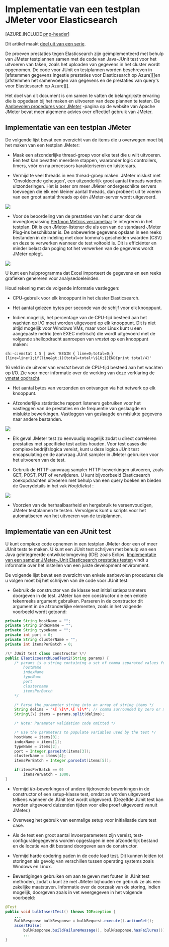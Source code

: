 <properties
   pageTitle="Implementatie van een testplan JMeter voor Elasticsearch | Microsoft Azure"
   description="Het uitvoeren van prestaties Elasticsearch met JMeter wordt gecontroleerd."
   services=""
   documentationCenter="na"
   authors="dragon119"
   manager="bennage"
   editor=""
   tags=""/>

<tags
   ms.service="guidance"
   ms.devlang="na"
   ms.topic="article"
   ms.tgt_pltfrm="na"
   ms.workload="na"
   ms.date="09/22/2016"
   ms.author="masashin" />
   
# <a name="implementing-a-jmeter-test-plan-for-elasticsearch"></a>Implementatie van een testplan JMeter voor Elasticsearch

[AZURE.INCLUDE [pnp-header](../../includes/guidance-pnp-header-include.md)]

Dit artikel maakt [deel uit van een serie](guidance-elasticsearch.md). 

De proeven prestaties tegen Elasticsearch zijn geïmplementeerd met behulp van JMeter testplannen samen met de code van Java-JUnit test voor het uitvoeren van taken, zoals het uploaden van gegevens in het cluster wordt opgenomen. De code voor JUnit en testplannen worden beschreven in [afstemmen gegevens ingestie prestaties voor Elasticsearch op Azure][]en [afstemmen het samenvoegen van gegevens en de prestaties van query's voor Elasticsearch op Azure][].

Het doel van dit document is om samen te vatten de belangrijkste ervaring die is opgedaan bij het maken en uitvoeren van deze plannen te testen. De [Aanbevolen procedures voor JMeter](http://jmeter.apache.org/usermanual/best-practices.html) -pagina op de website van Apache JMeter bevat meer algemene advies over effectief gebruik van JMeter.

## <a name="implementing-a-jmeter-test-plan"></a>Implementatie van een testplan JMeter

De volgende lijst bevat een overzicht van de items die u overwegen moet bij het maken van een testplan JMeter:

- Maak een afzonderlijke thread-groep voor elke test die u wilt uitvoeren. Een test kan bevatten meerdere stappen, waaronder logic controllers, timers, vóór en na processors karakteriseren en luisteraars.

- Vermijd te veel threads in een thread-groep maken. JMeter mislukt met 'Onvoldoende geheugen', een uitzonderlijk groot aantal threads worden uitzonderingen. Het is beter om meer JMeter ondergeschikte servers toevoegen die elk een kleiner aantal threads, dan probeert uit te voeren van een groot aantal threads op één JMeter-server wordt uitgevoerd.

![](./media/guidance-elasticsearch/jmeter-testing1.png)

- Voor de beoordeling van de prestaties van het cluster door de invoegtoepassing [Perfmon Metrics verzamelaar](http://jmeter-plugins.org/wiki/PerfMon/) te integreren in het testplan. Dit is een JMeter-listener die als een van de standaard JMeter Plug-ins beschikbaar is. De onbewerkte gegevens opslaan in een reeks bestanden in de indeling met door komma's gescheiden waarden (CSV) en deze te verwerken wanneer de test voltooid is. Dit is efficiënter en minder belast dan poging tot het verwerken van de gegevens wordt JMeter oplegt. 

![](./media/guidance-elasticsearch/jmeter-testing2.png)

U kunt een hulpprogramma dat Excel importeert de gegevens en een reeks grafieken genereren voor analysedoeleinden.

Houd rekening met de volgende informatie vastleggen:

- CPU-gebruik voor elk knooppunt in het cluster Elasticsearch.

- Het aantal gelezen bytes per seconde van de schijf voor elk knooppunt.

- Indien mogelijk, het percentage van de CPU-tijd besteed aan het wachten op I/O moet worden uitgevoerd op elk knooppunt. Dit is niet altijd mogelijk voor Windows VMs, maar voor Linux kunt u een aangepaste metric (een EXEC metrisch) die wordt uitgevoerd met de volgende shellopdracht aanroepen van *vmstat* op een knooppunt maken:

```Shell
sh:-c:vmstat 1 5 | awk 'BEGIN { line=0;total=0;}{line=line+1;if(line&gt;1){total=total+\$16;}}END{print total/4}'
```

16 veld in de uitvoer van *vmstat* bevat de CPU-tijd besteed aan het wachten op I/O. Zie voor meer informatie over de werking van deze verklaring de [vmstat opdracht](http://linuxcommand.org/man_pages/vmstat8.html).

- Het aantal bytes van verzonden en ontvangen via het netwerk op elk knooppunt.

- Afzonderlijke statistische rapport listeners gebruiken voor het vastleggen van de prestaties en de frequentie van geslaagde en mislukte bewerkingen. Vastleggen van geslaagde en mislukte gegevens naar andere bestanden.

![](./media/guidance-elasticsearch/jmeter-testing3.png)

- Elk geval JMeter test zo eenvoudig mogelijk zodat u direct correleren prestaties met specifieke test acties houden. Voor test cases die complexe bedrijfslogica vereist, kunt u deze logica JUnit test encapsulating en de aanvraag JUnit sampler in JMeter gebruiken voor het uitvoeren van de test.

- Gebruik de HTTP-aanvraag sampler HTTP-bewerkingen uitvoeren, zoals GET, POST, PUT of verwijderen. U kunt bijvoorbeeld Elasticsearch zoekopdrachten uitvoeren met behulp van een query boeken en bieden de Querydetails in het vak *Hoofdtekst* :

![](./media/guidance-elasticsearch/jmeter-testing4.png)

- Voorzien van de herhaalbaarheid en hergebruik te vereenvoudigen, JMeter testplannen te testen. Vervolgens kunt u scripts voor het automatiseren van het uitvoeren van de testplannen.

## <a name="implementing-a-junit-test"></a>Implementatie van een JUnit test

U kunt complexe code opnemen in een testplan JMeter door een of meer JUnit tests te maken. U kunt een JUnit test schrijven met behulp van een Java geïntegreerde ontwikkelomgeving (IDE) zoals Eclips. [Implementatie van een sampler JMeter-JUnit Elasticsearch prestaties testen][] vindt u informatie over het instellen van een juiste development environment.

De volgende lijst bevat een overzicht van enkele aanbevolen procedures die u volgen moet bij het schrijven van de code voor JUnit test:

- Gebruik de constructor van de klasse test initialisatieparameters doorgeven in de test. JMeter kan een constructor die een enkele tekenreeks argument gebruiken. Parseren in de constructor dit argument in de afzonderlijke elementen, zoals in het volgende voorbeeld wordt getoond:

```Java
private String hostName = "";
private String indexName = "";
private String typeName = "";
private int port = 0;
private String clusterName = "";
private int itemsPerBatch = 0;

/\* JUnit test class constructor \*/
public ElasticsearchLoadTest2(String params) {
    /* params is a string containing a set of comma separated values for:
        hostName
        indexName
        typeName
        port
        clustername
        itemsPerBatch
    */

    /* Parse the parameter string into an array of string items */
    String delims = "\[ \]\*,\[ \]\*"; // comma surrounded by zero or more spaces
    String\[\] items = params.split(delims);

    /* Note: Parameter validation code omitted */

    /* Use the parameters to populate variables used by the test */
    hostName = items[0];
    indexName = items[1];
    typeName = items[2];
    port = Integer.parseInt(items[3]);
    clusterName = items[4];
    itemsPerBatch = Integer.parseInt(items[5]);

    if(itemsPerBatch == 0)
        itemsPerBatch = 1000;
}
```

- Vermijd i/o-bewerkingen of andere tijdrovende bewerkingen in de constructor of een setup-klasse test, omdat ze worden uitgevoerd telkens wanneer de JUnit test wordt uitgevoerd. (Dezelfde JUnit test kan worden uitgevoerd duizenden tijden voor elke proef uitgevoerd vanuit JMeter.)

- Overweeg het gebruik van eenmalige setup voor initialisatie dure test case.

- Als de test een groot aantal invoerparameters zijn vereist, test-configuratiegegevens worden opgeslagen in een afzonderlijk bestand en de locatie van dit bestand doorgeven aan de constructor.

- Vermijd harde codering paden in de code load test. Dit kunnen leiden tot storingen als gevolg van verschillen tussen operating systems zoals Windows en Linux.

- Bevestigingen gebruiken om aan te geven met fouten in JUnit test methoden, zodat u kunt ze met JMeter bijhouden en gebruik ze als een zakelijke maatstaven. Informatie over de oorzaak van de storing, indien mogelijk, doorgeven zoals in vet weergegeven in het volgende voorbeeld:

```Java
@Test
public void bulkInsertTest() throws IOException {
    ...
    BulkResponse bulkResponse = bulkRequest.execute().actionGet();
    assertFalse(
        bulkResponse.buildFailureMessage(), bulkResponse.hasFailures());
        ...
}
```


[Running Elasticsearch on Azure]: guidance-elasticsearch-running-on-azure.md
[Optimaliseren gegevens ingestiedosiscoëfficiënten voor Elasticsearch op Azure]: guidance-elasticsearch-tuning-data-ingestion-performance.md
[Implementatie van een Sampler JMeter-JUnit Elasticsearch prestaties testen]: guidance-elasticsearch-deploying-jmeter-junit-sampler.md
[Het samenvoegen van gegevens en de prestaties van query's voor Elasticsearch op Azure afstemmen]: guidance-elasticsearch-tuning-data-aggregation-and-query-performance.md

